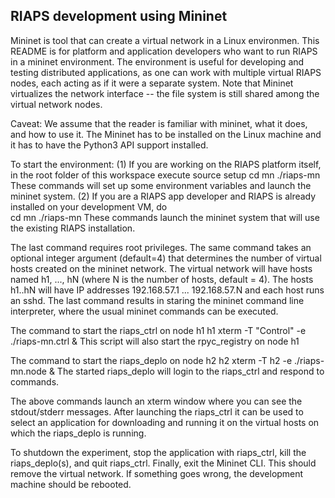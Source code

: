 RIAPS development using Mininet
-------------------------------

Mininet is tool that can create a virtual network in a Linux environmen. This README is for 
platform and application developers who want to run RIAPS in a mininet environment. The 
environment is useful for developing and testing distributed applications, as one can work
with multiple virtual RIAPS nodes, each acting as if it were a separate system.
Note that Mininet virtualizes the network interface -- the file system is still shared among
the virtual network nodes. 

Caveat: 
We assume that the reader is familiar with mininet, what it does, and how to use it.
The Mininet has to be installed on the Linux machine and it has to have the Python3 API 
support installed. 

To start the environment:
(1) If you are working on the RIAPS platform itself, in the root folder of this workspace execute
 		source setup
 		cd mn
 		./riaps-mn
 	These commands will set up some environment variables and launch the mininet system.
(2) If you are a RIAPS app developer and RIAPS is already installed on your development VM, do   
 	cd mn
	./riaps-mn
 	These commands launch the mininet system that will use the existing RIAPS installation. 

The last command requires root privileges. The same command takes an optional integer argument 
(default=4) that determines the number of virtual hosts created on the mininet network. The virtual 
network will have hosts named h1, ..., hN (where N is the number of hosts, default = 4). 
The hosts h1..hN will have IP addresses 192.168.57.1 ... 192.168.57.N and each host runs an sshd. 
The last command results in staring the mininet command line interpreter, where the usual 
mininet commands can be executed. 

The command to start the riaps_ctrl on node h1
	h1 xterm -T "Control"  -e ./riaps-mn.ctrl &
This script will also start the rpyc_registry on node h1

The command to start the riaps_deplo on node h2
	h2 xterm -T h2 -e ./riaps-mn.node &
The started riaps_deplo will login to the riaps_ctrl and respond to commands.  

The above commands launch an xterm window where you can see the stdout/stderr messages.
After launching the riaps_ctrl it can be used to select an application for downloading 
and running it on the virtual hosts on which the riaps_deplo is running. 

To shutdown the experiment, stop the application with riaps_ctrl, kill the riaps_deplo(s),
and quit riaps_ctrl. Finally, exit the Mininet CLI. This should remove the virtual network.
If something goes wrong, the development machine should be rebooted. 


